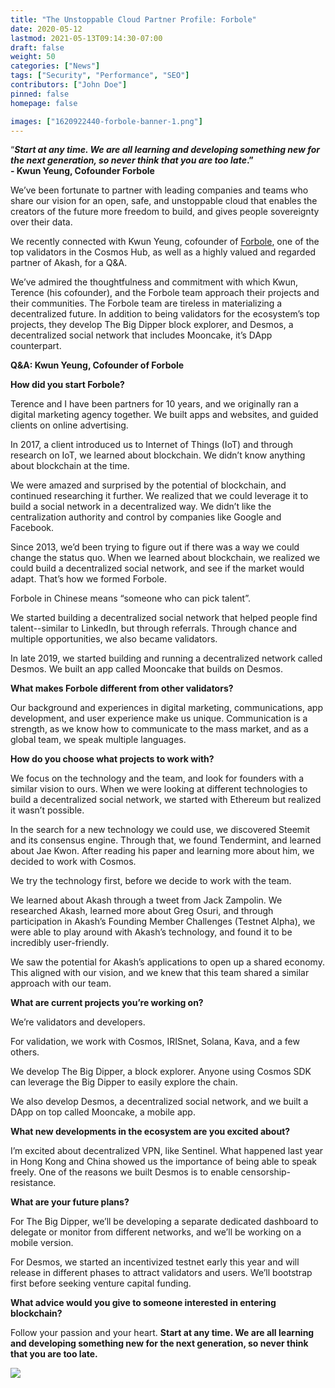 ```yaml
---
title: "The Unstoppable Cloud Partner Profile: Forbole"
date: 2020-05-12
lastmod: 2021-05-13T09:14:30-07:00
draft: false
weight: 50
categories: ["News"]
tags: ["Security", "Performance", "SEO"]
contributors: ["John Doe"]
pinned: false
homepage: false

images: ["1620922440-forbole-banner-1.png"]
---
```

“_**Start at any time. We are all learning and developing something new for the next generation, so never think that you are too late**_**.”**   
**\- Kwun Yeung, Cofounder Forbole**  
  
We’ve been fortunate to partner with leading companies and teams who share our vision for an open, safe, and unstoppable cloud that enables the creators of the future more freedom to build, and gives people sovereignty over their data.  
  
We recently connected with Kwun Yeung, cofounder of [Forbole](https://www.forbole.com/), one of the top validators in the Cosmos Hub, as well as a highly valued and regarded partner of Akash, for a Q&A.   
  
We’ve admired the thoughtfulness and commitment with which Kwun, Terence (his cofounder), and the Forbole team approach their projects and their communities. The Forbole team are tireless in materializing a decentralized future. In addition to being validators for the ecosystem’s top projects, they develop The Big Dipper block explorer, and Desmos, a decentralized social network that includes Mooncake, it’s DApp counterpart.   
  
**Q&A: Kwun Yeung, Cofounder of Forbole**  
  
**How did you start Forbole?**  
  
Terence and I have been partners for 10 years, and we originally ran a digital marketing agency together. We built apps and websites, and guided clients on online advertising.   
  
In 2017, a client introduced us to Internet of Things (IoT) and through research on IoT, we learned about blockchain. We didn’t know anything about blockchain at the time.  
  
We were amazed and surprised by the potential of blockchain, and continued researching it further. We realized that we could leverage it to build a social network in a decentralized way. We didn’t like the centralization authority and control by companies like Google and Facebook.  
  
Since 2013, we’d been trying to figure out if there was a way we could change the status quo. When we learned about blockchain, we realized we could build a decentralized social network, and see if the market would adapt. That’s how we formed Forbole.  
  
Forbole in Chinese means “someone who can pick talent”.  
  
We started building a decentralized social network that helped people find talent--similar to LinkedIn, but through referrals. Through chance and multiple opportunities, we also became validators.  
  
In late 2019, we started building and running a decentralized network called Desmos. We built an app called Mooncake that builds on Desmos.

  
**What makes Forbole different from other validators?**  
  
Our background and experiences in digital marketing, communications, app development, and user experience make us unique. Communication is a strength, as we know how to communicate to the mass market, and as a global team, we speak multiple languages.  
  
**How do you choose what projects to work with?**  
  
We focus on the technology and the team, and look for founders with a similar vision to ours. When we were looking at different technologies to build a decentralized social network, we started with Ethereum but realized it wasn’t possible.  
  
In the search for a new technology we could use, we discovered Steemit and its consensus engine. Through that, we found Tendermint, and learned about Jae Kwon. After reading his paper and learning more about him, we decided to work with Cosmos.  
  
We try the technology first, before we decide to work with the team.  
  
We learned about Akash through a tweet from Jack Zampolin. We researched Akash, learned more about Greg Osuri, and through participation in Akash’s Founding Member Challenges (Testnet Alpha), we were able to play around with Akash’s technology, and found it to be incredibly user-friendly.  
  
We saw the potential for Akash’s applications to open up a shared economy. This aligned with our vision, and we knew that this team shared a similar approach with our team.  
  
**What are current projects you’re working on?**  
  
We’re validators and developers.  
  
For validation, we work with Cosmos, IRISnet, Solana, Kava, and a few others.  
  
We develop The Big Dipper, a block explorer. Anyone using Cosmos SDK can leverage the Big Dipper to easily explore the chain.  
  
We also develop Desmos, a decentralized social network, and we built a DApp on top called Mooncake, a mobile app.  
  
**What new developments in the ecosystem are you excited about?**  
  
I’m excited about decentralized VPN, like Sentinel. What happened last year in Hong Kong and China showed us the importance of being able to speak freely. One of the reasons we built Desmos is to enable censorship-resistance.  
  
**What are your future plans?**  
  
For The Big Dipper, we’ll be developing a separate dedicated dashboard to delegate or monitor from different networks, and we’ll be working on a mobile version.   
  
For Desmos, we started an incentivized testnet early this year and will release in different phases to attract validators and users. We’ll bootstrap first before seeking venture capital funding.

**What advice would you give to someone interested in entering blockchain?**  
  
Follow your passion and your heart. **Start at any time. We are all learning and developing something new for the next generation, so never think that you are too late.**

![](https://www.datocms-assets.com/45776/1620922423-kwun-y.jpg)